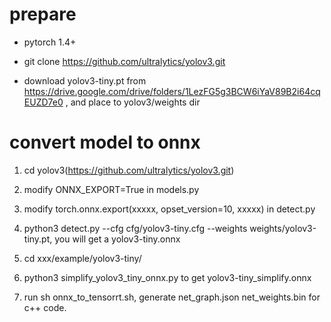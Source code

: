 # prepare
* pytorch 1.4+

* git clone https://github.com/ultralytics/yolov3.git

* download yolov3-tiny.pt from https://drive.google.com/drive/folders/1LezFG5g3BCW6iYaV89B2i64cqEUZD7e0 , and place to yolov3/weights dir

# convert model to onnx
1. cd yolov3(https://github.com/ultralytics/yolov3.git)

2. modify ONNX_EXPORT=True in models.py

3. modify torch.onnx.export(xxxxx, opset_version=10, xxxxx) in detect.py

4. python3 detect.py --cfg cfg/yolov3-tiny.cfg --weights weights/yolov3-tiny.pt, you will get a yolov3-tiny.onnx

5. cd xxx/example/yolov3-tiny/

6. python3 simplify_yolov3_tiny_onnx.py to get yolov3-tiny_simplify.onnx

7. run sh onnx_to_tensorrt.sh, generate net_graph.json net_weights.bin for c++ code.

